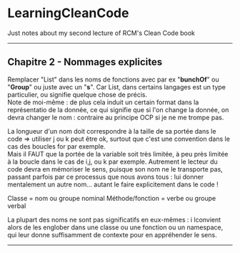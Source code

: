 # LearningCleanCode
Just notes about my second lecture of RCM's Clean Code book

***
## Chapitre 2 - Nommages explicites
Remplacer "List" dans les noms de fonctions avec par ex "**bunchOf**" ou "**Group**" ou juste avec un "**s**". Car List, dans certains langages est un type particulier, ou  signifie quelque chose de précis.
<br/>Note de moi-même : de plus cela induit un certain format dans la représentatio de la donnée, ce qui signifie que si l'on change la donnée, on devra changer le nom : contraire au principe OCP si je ne me trompe pas.

La longueur  d'un nom doit correspondre à la taille de sa portée dans le code => utiliser j ou k peut être ok, surtout que c'est une convention dans le cas des boucles for par exemple. 
<br/>Mais il FAUT que la portée de la variable soit très limitée, à peu près limitée à la boucle dans le cas de i,j, ou k par exemple. Autrement le lecteur du code devra en mémoriser le sens, puisque son nom ne le transporte pas, passant parfois par ce processus que nous avons tous : lui donner mentalement un autre nom... autant le faire explicitement dans le code !

Classe = nom ou groupe nominal
Méthode/fonction = verbe ou groupe verbal

La plupart des noms ne sont pas significatifs en eux-mêmes : i lconvient alors de les englober dans une classe ou une fonction ou un namespace, qui leur donne suffisamment de contexte pour en appréhender le sens.
***
